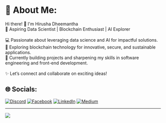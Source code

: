 # 💫 About Me:
Hi there! 👋 I'm Hirusha Dheemantha<br>🚀 Aspiring Data Scientist | Blockchain Enthusiast | AI Explorer<br><br>💻 Passionate about leveraging data science and AI for impactful solutions.<br>🔗 Exploring blockchain technology for innovative, secure, and sustainable applications.<br>🌱 Currently building projects and sharpening my skills in software engineering and front-end development.<br><br>✨ Let’s connect and collaborate on exciting ideas!


## 🌐 Socials:
[![Discord](https://img.shields.io/badge/Discord-%237289DA.svg?logo=discord&logoColor=white)](https://discord.gg/ov3rkill404) [![Facebook](https://img.shields.io/badge/Facebook-%231877F2.svg?logo=Facebook&logoColor=white)](https://facebook.com/HirushaDheemantha) [![LinkedIn](https://img.shields.io/badge/LinkedIn-%230077B5.svg?logo=linkedin&logoColor=white)](https://linkedin.com/in/https://www.linkedin.com/in/hirusha-dheemantha/) [![Medium](https://img.shields.io/badge/Medium-12100E?logo=medium&logoColor=white)](https://medium.com/@hirushadheemantha) 

---
[![](https://visitcount.itsvg.in/api?id=HirushaDheemantha&icon=0&color=0)](https://visitcount.itsvg.in)

